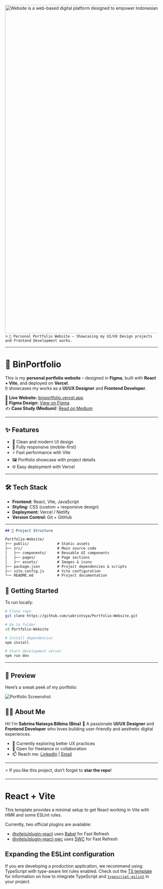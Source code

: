 <img width="1920" height="1080" alt="Website is a web-based digital platform designed to empower Indonesian women by providing access to beauty training, enhancing makeup skills, and supporting small beauty business development  (2)" src="https://github.com/user-attachments/assets/3c7112f2-2ac2-40eb-8813-a77046db20c1" />> `🚀 Personal Portfolio Website – Showcasing my UI/UX Design projects and Frontend Development works.`

---

# 🌸 BinPortfolio

This is my **personal portfolio website** – designed in **Figma**, built with **React + Vite**, and deployed on **Vercel**.  
It showcases my works as a **UI/UX Designer** and **Frontend Developer**.

🔗 **Live Website:** [binportfolio.vercel.app](https://binportfolio.vercel.app)  
🎨 **Figma Design:** [View on Figma](https://www.figma.com/design/q6OkS2gqAchHprWA0jwZNj/Website-Portfolio?node-id=0-1&t=7Ymkr2bSO6sXa37m-1)  
✍️ **Case Study (Medium):** [Read on Medium](https://medium.com/@sabrinatsya/case-study-designing-and-building-my-first-personal-portfolio-website-d3e1a6618612)  

---

## ✨ Features
- 🎨 Clean and modern UI design
- 📱 Fully responsive (mobile-first)
- ⚡ Fast performance with Vite
- 🖼️ Portfolio showcase with project details
- 🌐 Easy deployment with Vercel

---

## 🛠️ Tech Stack
- **Frontend:** React, Vite, JavaScript
- **Styling:** CSS (custom + responsive design)
- **Deployment:** Vercel / Netlify
- **Version Control:** Git + GitHub

---

```markdown
## 📂 Project Structure

Portfolio-Website/
├── public/             # Static assets
├── src/                # Main source code
│   ├── components/     # Reusable UI components
│   ├── pages/          # Page sections
│   ├── assets/         # Images & icons
├── package.json        # Project dependencies & scripts
├── vite.config.js      # Vite configuration
└── README.md           # Project documentation

```

## 🚀 Getting Started
To run locally:

```bash
# Clone repo
git clone https://github.com/sabrintsya/Portfolio-Website.git

# Go to folder
cd Portfolio-Website

# Install dependencies
npm install

# Start development server
npm run dev
````

---

## 📸 Preview
Here’s a sneak peek of my portfolio:

![Portfolio Screenshot](<img width="1920" height="1080" alt="Website is a web-based digital platform designed to empower Indonesian women by providing access to beauty training, enhancing makeup skills, and supporting small beauty business development  (2)" src="https://github.com/user-attachments/assets/aff837dd-795c-4503-859c-cb6b5af3f214" />
)


## 👩‍💻 About Me

Hi! I’m **Sabrina Natasya Bilbina (Bina)** 🌸
A passionate **UI/UX Designer** and **Frontend Developer** who loves building user-friendly and aesthetic digital experiences.

* 🌱 Currently exploring better UX practices
* 💼 Open for freelance or collaboration
* 📫 Reach me: [LinkedIn](https://www.linkedin.com/in/sabrintsya-/) | [Email](mailto:sabrina.bina.binbin@gmail.com)

---

⭐ If you like this project, don’t forget to **star the repo**!

---

# React + Vite

This template provides a minimal setup to get React working in Vite with HMR and some ESLint rules.

Currently, two official plugins are available:

- [@vitejs/plugin-react](https://github.com/vitejs/vite-plugin-react/blob/main/packages/plugin-react) uses [Babel](https://babeljs.io/) for Fast Refresh
- [@vitejs/plugin-react-swc](https://github.com/vitejs/vite-plugin-react/blob/main/packages/plugin-react-swc) uses [SWC](https://swc.rs/) for Fast Refresh

## Expanding the ESLint configuration

If you are developing a production application, we recommend using TypeScript with type-aware lint rules enabled. Check out the [TS template](https://github.com/vitejs/vite/tree/main/packages/create-vite/template-react-ts) for information on how to integrate TypeScript and [`typescript-eslint`](https://typescript-eslint.io) in your project.

